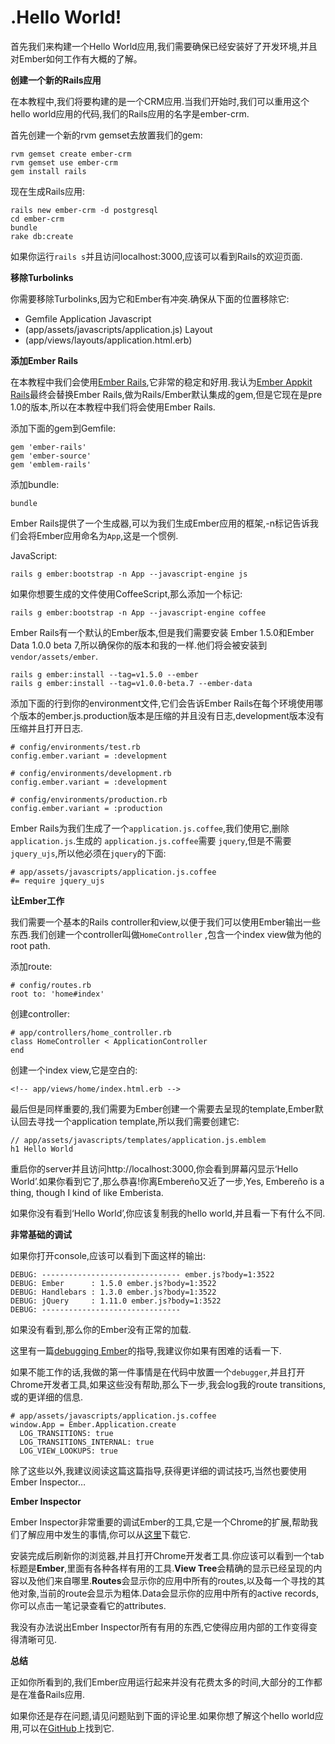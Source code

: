 .**Hello World!**
====================

首先我们来构建一个Hello World应用,我们需要确保已经安装好了开发环境,并且对Ember如何工作有大概的了解。

**创建一个新的Rails应用**

在本教程中,我们将要构建的是一个CRM应用.当我们开始时,我们可以重用这个hello world应用的代码,我们的Rails应用的名字是ember-crm.

首先创建一个新的rvm gemset去放置我们的gem:

    rvm gemset create ember-crm
    rvm gemset use ember-crm
    gem install rails
    
现在生成Rails应用:

    rails new ember-crm -d postgresql
    cd ember-crm
    bundle
    rake db:create
    
如果你运行`rails s`并且访问localhost:3000,应该可以看到Rails的欢迎页面.

**移除Turbolinks**

你需要移除Turbolinks,因为它和Ember有冲突.确保从下面的位置移除它:

 - Gemfile Application Javascript
 - (app/assets/javascripts/application.js) Layout
 - (app/views/layouts/application.html.erb)

**添加Ember Rails**

在本教程中我们会使用[Ember Rails][1],它非常的稳定和好用.我认为[Ember Appkit Rails][2]最终会替换Ember Rails,做为Rails/Ember默认集成的gem,但是它现在是pre 1.0的版本,所以在本教程中我们将会使用Ember Rails.

添加下面的gem到Gemfile:

    gem 'ember-rails'
    gem 'ember-source'
    gem 'emblem-rails'
    
添加bundle:

    bundle
    
Ember Rails提供了一个生成器,可以为我们生成Ember应用的框架,-n标记告诉我们会将Ember应用命名为`App`,这是一个惯例.

JavaScript:

    rails g ember:bootstrap -n App --javascript-engine js
    
如果你想要生成的文件使用CoffeeScript,那么添加一个标记:

    rails g ember:bootstrap -n App --javascript-engine coffee
    
Ember Rails有一个默认的Ember版本,但是我们需要安装 Ember 1.5.0和Ember Data 1.0.0 beta 7,所以确保你的版本和我的一样.他们将会被安装到`vendor/assets/ember`.

    rails g ember:install --tag=v1.5.0 --ember
    rails g ember:install --tag=v1.0.0-beta.7 --ember-data
    
添加下面的行到你的environment文件,它们会告诉Ember Rails在每个环境使用哪个版本的ember.js.production版本是压缩的并且没有日志,development版本没有压缩并且打开日志.

    # config/environments/test.rb
    config.ember.variant = :development
    
    # config/environments/development.rb
    config.ember.variant = :development
    
    # config/environments/production.rb
    config.ember.variant = :production
    
Ember Rails为我们生成了一个`application.js.coffee`,我们使用它,删除`application.js`.生成的 `application.js.coffee`需要 `jquery`,但是不需要 `jquery_ujs`,所以他必须在`jquery`的下面:

    # app/assets/javascripts/application.js.coffee
    #= require jquery_ujs

**让Ember工作**

我们需要一个基本的Rails controller和view,以便于我们可以使用Ember输出一些东西.我们创建一个controller叫做`HomeController` ,包含一个index view做为他的root path.

添加route:

    # config/routes.rb
    root to: 'home#index'
    
创建controller:

    # app/controllers/home_controller.rb
    class HomeController < ApplicationController
    end

创建一个index view,它是空白的:

    <!-- app/views/home/index.html.erb -->
    
最后但是同样重要的,我们需要为Ember创建一个需要去呈现的template,Ember默认回去寻找一个application template,所以我们需要创建它:

    // app/assets/javascripts/templates/application.js.emblem
    h1 Hello World
    
重启你的server并且访问http://localhost:3000,你会看到屏幕闪显示‘Hello World’.如果你看到它了,那么恭喜!你离Embereño又近了一步,Yes, Embereño is a thing, though I kind of like Emberista. 

如果你没有看到‘Hello World’,你应该复制我的hello world,并且看一下有什么不同.

**非常基础的调试**

如果你打开console,应该可以看到下面这样的输出:

    DEBUG: ------------------------------- ember.js?body=1:3522
    DEBUG: Ember      : 1.5.0 ember.js?body=1:3522
    DEBUG: Handlebars : 1.3.0 ember.js?body=1:3522
    DEBUG: jQuery     : 1.11.0 ember.js?body=1:3522
    DEBUG: -------------------------------
    
如果没有看到,那么你的Ember没有正常的加载.

这里有一篇[debugging Ember][3]的指导,我建议你如果有困难的话看一下.

如果不能工作的话,我做的第一件事情是在代码中放置一个`debugger`,并且打开Chrome开发者工具,如果这些没有帮助,那么下一步,我会log我的route transitions,或的更详细的信息.

    # app/assets/javascripts/application.js.coffee
    window.App = Ember.Application.create
      LOG_TRANSITIONS: true
      LOG_TRANSITIONS_INTERNAL: true
      LOG_VIEW_LOOKUPS: true
      
除了这些以外,我建议阅读这篇这篇指导,获得更详细的调试技巧,当然也要使用Ember Inspector…

**Ember Inspector**

Ember Inspector非常重要的调试Ember的工具,它是一个Chrome的扩展,帮助我们了解应用中发生的事情,你可以从[这里][4]下载它.

安装完成后刷新你的浏览器,并且打开Chrome开发者工具.你应该可以看到一个tab标题是**Ember**,里面有各种各样有用的工具.**View Tree**会精确的显示已经呈现的内容以及他们来自哪里.**Routes**会显示你的应用中所有的routes,以及每一个寻找的其他对象,当前的route会显示为粗体.Data会显示你的应用中所有的active records,你可以点击一笔记录查看它的attributes.

我没有办法说出Ember Inspector所有有用的东西,它使得应用内部的工作变得变得清晰可见.

**总结**

正如你所看到的,我们Ember应用运行起来并没有花费太多的时间,大部分的工作都是在准备Rails应用.

如果你还是存在问题,请见问题贴到下面的评论里.如果你想了解这个hello world应用,可以在[GitHub][5]上找到它.


  [1]: https://github.com/emberjs/ember-rails
  [2]: https://github.com/dockyard/ember-appkit-rails
  [3]: http://emberjs.com/guides/understanding-ember/debugging/
  [4]: https://chrome.google.com/webstore/detail/ember-inspector/bmdblncegkenkacieihfhpjfppoconhi
  [5]: https://github.com/vicramon/ember-hello-world
